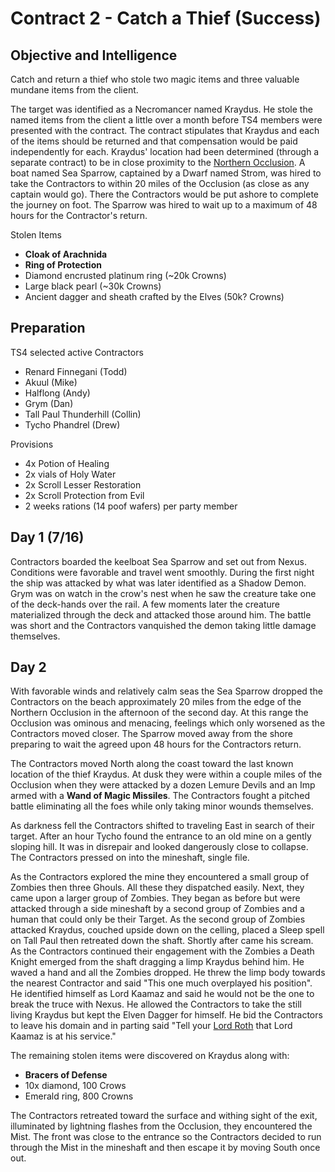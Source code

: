 # Contract 2 - Catch a Thief (Success)

## Objective and Intelligence
Catch and return a thief who stole two magic items and three valuable mundane items from the client.

The target was identified as a Necromancer named Kraydus. He stole the named items from the client a little over a month before TS4 members were presented with the contract. The contract stipulates that Kraydus and each of the items should be returned and that compensation would be paid independently for each. Kraydus' location had been determined (through a separate contract) to be in close proximity to the [Northern Occlusion](https://github.com/DaneVinson/scarredworld/blob/master/markdown/northern-occlusion.md). A boat named Sea Sparrow, captained by a Dwarf named Strom, was hired to take the Contractors to within 20 miles of the Occlusion (as close as any captain would go). There the Contractors would be put ashore to complete the journey on foot. The Sparrow was hired to wait up to a maximum of 48 hours for the Contractor's return. 

Stolen Items
* __Cloak of Arachnida__
* __Ring of Protection__
* Diamond encrusted platinum ring (~20k Crowns)
* Large black pearl (~30k Crowns)
* Ancient dagger and sheath crafted by the Elves (50k? Crowns)

## Preparation
TS4 selected active Contractors
* Renard Finnegani (Todd)
* Akuul (Mike)
* Halflong (Andy)
* Grym (Dan)
* Tall Paul Thunderhill (Collin)
* Tycho Phandrel (Drew)

Provisions
  * 4x Potion of Healing
  * 2x vials of Holy Water
  * 2x Scroll Lesser Restoration
  * 2x Scroll Protection from Evil
  * 2 weeks rations (14 poof wafers) per party member

## Day 1 (7/16)
Contractors boarded the keelboat Sea Sparrow and set out from Nexus. Conditions were favorable and travel went smoothly. During the first night the ship was attacked by what was later identified as a Shadow Demon. Grym was on watch in the crow's nest when he saw the creature take one of the deck-hands over the rail. A few moments later the creature materialized through the deck and attacked those around him. The battle was short and the Contractors vanquished the demon taking little damage themselves.

## Day 2
With favorable winds and relatively calm seas the Sea Sparrow dropped the Contractors on the beach approximately 20 miles from the edge of the Northern Occlusion in the afternoon of the second day. At this range the Occlusion was ominous and menacing, feelings which only worsened as the Contractors moved closer. The Sparrow moved away from the shore preparing to wait the agreed upon 48 hours for the Contractors return.

The Contractors moved North along the coast toward the last known location of the thief Kraydus. At dusk they were within a couple miles of the Occlusion when they  were attacked by a dozen Lemure Devils and an Imp armed with a __Wand of Magic Missiles__. The Contractors fought a pitched battle eliminating all the foes while only taking minor wounds themselves.

As darkness fell the Contractors shifted to traveling East in search of their target. After an hour Tycho found the entrance to an old mine on a gently sloping hill. It was in disrepair and looked dangerously close to collapse. The Contractors pressed on into the mineshaft, single file.

As the Contractors explored the mine they encountered a small group of Zombies then three Ghouls. All these they dispatched easily. Next, they came upon a larger group of Zombies. They began as before but were attacked through a side mineshaft by a second group of Zombies and a human that could only be their Target. As the second group of Zombies attacked Kraydus, couched upside down on the celling, placed a Sleep spell on Tall Paul then retreated down the shaft. Shortly after came his scream. As the Contractors continued their engagement with the Zombies a Death Knight emerged from the shaft dragging a limp Kraydus behind him. He waved a hand and all the Zombies dropped. He threw the limp body towards the nearest Contractor and said "This one much overplayed his position". He identified himself as Lord Kaamaz and said he would not be the one to break the truce with Nexus. He allowed the Contractors to take the still living Kraydus but kept the Elven Dagger for himself. He bid the Contractors to leave his domain and in parting said "Tell your [Lord Roth](../../../markdown/vampire-paladin.md) that Lord Kaamaz is at his service."

The remaining stolen items were discovered on Kraydus along with: 
* __Bracers of Defense__
* 10x diamond, 100 Crows
* Emerald ring, 800 Crowns

The Contractors retreated toward the surface and withing sight of the exit, illuminated by lightning flashes from the Occlusion, they encountered the Mist. The front was close to the entrance so the Contractors decided to run through the Mist in the mineshaft and then escape it by moving South once out.

